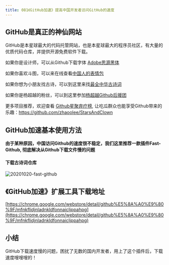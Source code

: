 ```yaml
---
title: 081《GitHub加速》提高中国开发者访问GitHub的速度
---
```


## GitHub是真正的神仙网站

GitHub是本星球最大的代码托管网站，也是本星球最大的程序员社区，有大量的优质代码仓库，并提供开源免费软件下载。

如果你是设计师，可以从Github下载字体 [Adobe思源黑体](https://github.com/adobe-fonts/source-han-sans)

如果你喜欢斗图，可以来在线查看[中国人的表情包](https://github.com/zhaoolee/ChineseBQB)

如果你想为小朋友找古诗，可以到这里来找[最全中华古诗词](https://github.com/chinese-poetry/chinese-poetry)

如果你是杨超越的粉丝，可以到这里参加[杨超越Github后援团](https://github.com/ccyyycy/ycy)




更多项目推荐，欢迎查看 [Github星聚弃疗榜](https://github.com/zhaoolee/StarsAndClown), 让吃瓜群众也能享受Github带来的乐趣：https://github.com/zhaoolee/StarsAndClown




## GitHub加速基本使用方法



**由于某种原因，中国访问Github的速度很不稳定，我们这里推荐一款插件Fast-Github, 彻底解决从Github下载文件慢的问题**



#### 下载古诗词仓库

![20201020-fast-github](https://www.v2fy.com/asset/0i/ChromeAppHeroes/page/081-fast-github-2020-10-20.assets/20201020-fast-github.gif)




## 《GitHub加速》扩展工具下载地址

[https://chrome.google.com/webstore/detail/github%E5%8A%A0%E9%80%9F/mfnkflidjnladnkldfonnaicljppahpg](https://chrome.google.com/webstore/detail/github%E5%8A%A0%E9%80%9F/mfnkflidjnladnkldfonnaicljppahpg)



## 小结

GitHub下载速度慢的问题，困扰了无数的国内开发者，用上了这个插件后，下载速度嗖嗖嗖的！





